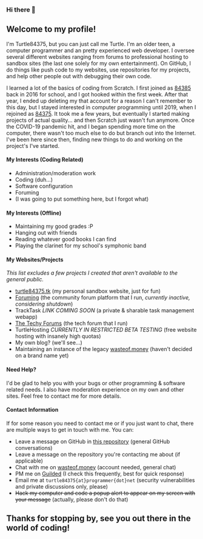 ### Hi there 👋

## Welcome to my profile!

I'm Turtle84375, but you can just call me Turtle. I'm an older teen, a computer programmer and an pretty experienced web developer. I oversee several different websites ranging from forums to professional hosting to sandbox sites (the last one solely for my own entertainment). On GitHub, I do things like push code to my websites, use repositories for my projects, and help other people out with debugging their own code.

I learned a lot of the basics of coding from Scratch. I first joined as [84385](https://api.scratch.mit.edu/users/84385) back in 2016 for school, and I got hooked within the first week. After that year, I ended up deleting my that account for a reason I can't remember to this day, but I stayed interested in computer programming until 2019, when I rejoined as [84375](https://api.scratch.mit.edu/users/84375). It took me a few years, but eventually I started making projects of actual quality... and then Scratch just wasn't fun anymore. Once the COVID-19 pandemic hit, and I began spending more time on the computer, there wasn't too much else to do but branch out into the Internet. I've been here since then, finding new things to do and working on the project's I've started.

#### My Interests (Coding Related)
- Administration/moderation work
- Coding (duh...)
- Software configuration
- Foruming
- (I was going to put something here, but I forgot what)

#### My Interests (Offline)
- Maintaining my good grades :P
- Hanging out with friends
- Reading whatever good books I can find
- Playing the clarinet for my school's symphonic band

#### My Websites/Projects
_This list excludes a few projects I created that aren't available to the general public._
- [turtle84375.tk](turtle84375.tk) (my personal sandbox website, just for fun)
- [Foruming](foruming.rf.gd) (the community forum platform that I run, _currently inactive, considering shutdown_)
- TrackTask _LINK COMING SOON_ (a private & sharable task management webapp)
- [The Techy Forums](https://techy.boards.net) (the tech forum that I run)
- TurtleHosting _CURRENTLY IN RESTRICTED BETA TESTING_ (free website hosting with insanely high quotas)
- My own blog? (we'll see...)
- Maintaining an instance of the legacy [wasteof.money](https://github.com/jeffalo/wasteof.money) (haven't decided on a brand name yet)

#### Need Help?
I'd be glad to help you with your bugs or other programming & software related needs. I also have moderation experience on my own and other sites. Feel free to contact me for more details.

#### Contact Information
If for some reason you need to contact me or if you just want to chat, there are multiple ways to get in touch with me.
You can:
- Leave a message on GitHub in [this repository](https://github.com/Turtle84375/turtle84375/discussions) (general GitHub conversations)
- Leave a message on the repository you're contacting me about (if applicable)
- Chat with me on [wasteof.money](https://wasteof.money/turtle84375) (account needed, general chat)
- PM me on [Guilded](https://www.guilded.gg/turtle84375) (I check this frequently, best for quick response)
- Email me at `turtle84375{at}programmer{dot}net` (security vulnerabilities and private discussions only, please)
- ~~Hack my computer and code a popup alert to appear on my screen with your message~~ (actually, please don't do that)

## Thanks for stopping by, see you out there in the world of coding!
